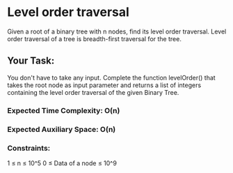 # Level order traversal
Given a root of a binary tree with n nodes, find its level order traversal.
Level order traversal of a tree is breadth-first traversal for the tree.


## Your Task:
You don't have to take any input. Complete the function levelOrder() that takes the root node as input parameter and returns a list of integers containing the level order traversal of the given Binary Tree.

### Expected Time Complexity: O(n)
### Expected Auxiliary Space: O(n)

### Constraints:
1 ≤ n ≤ 10^5
0 ≤ Data of a node ≤ 10^9

